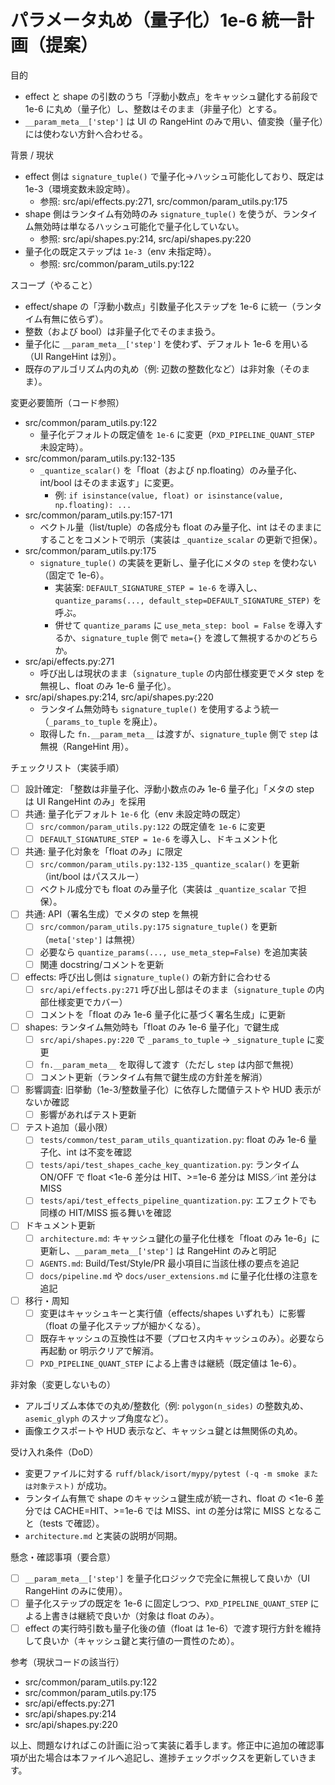 # パラメータ丸め（量子化）1e-6 統一計画（提案）

目的
- effect と shape の引数のうち「浮動小数点」をキャッシュ鍵化する前段で 1e-6 に丸め（量子化）し、整数はそのまま（非量子化）とする。
- `__param_meta__['step']` は UI の RangeHint のみで用い、値変換（量子化）には使わない方針へ合わせる。

背景 / 現状
- effect 側は `signature_tuple()` で量子化→ハッシュ可能化しており、既定は 1e-3（環境変数未設定時）。
  - 参照: src/api/effects.py:271, src/common/param_utils.py:175
- shape 側はランタイム有効時のみ `signature_tuple()` を使うが、ランタイム無効時は単なるハッシュ可能化で量子化していない。
  - 参照: src/api/shapes.py:214, src/api/shapes.py:220
- 量子化の既定ステップは `1e-3`（env 未指定時）。
  - 参照: src/common/param_utils.py:122

スコープ（やること）
- effect/shape の「浮動小数点」引数量子化ステップを 1e-6 に統一（ランタイム有無に依らず）。
- 整数（および bool）は非量子化でそのまま扱う。
- 量子化に `__param_meta__['step']` を使わず、デフォルト 1e-6 を用いる（UI RangeHint は別）。
- 既存のアルゴリズム内の丸め（例: 辺数の整数化など）は非対象（そのまま）。

変更必要箇所（コード参照）
- src/common/param_utils.py:122
  - 量子化デフォルトの既定値を `1e-6` に変更（`PXD_PIPELINE_QUANT_STEP` 未設定時）。
- src/common/param_utils.py:132-135
  - `_quantize_scalar()` を「float（および np.floating）のみ量子化、int/bool はそのまま返す」に変更。
    - 例: `if isinstance(value, float) or isinstance(value, np.floating): ...`
- src/common/param_utils.py:157-171
  - ベクトル量（list/tuple）の各成分も float のみ量子化、int はそのままにすることをコメントで明示（実装は `_quantize_scalar` の更新で担保）。
- src/common/param_utils.py:175
  - `signature_tuple()` の実装を更新し、量子化にメタの `step` を使わない（固定で 1e-6）。
    - 実装案: `DEFAULT_SIGNATURE_STEP = 1e-6` を導入し、`quantize_params(..., default_step=DEFAULT_SIGNATURE_STEP)` を呼ぶ。
    - 併せて `quantize_params` に `use_meta_step: bool = False` を導入するか、`signature_tuple` 側で `meta={}` を渡して無視するかのどちらか。
- src/api/effects.py:271
  - 呼び出しは現状のまま（`signature_tuple` の内部仕様変更でメタ step を無視し、float のみ 1e-6 量子化）。
- src/api/shapes.py:214, src/api/shapes.py:220
  - ランタイム無効時も `signature_tuple()` を使用するよう統一（`_params_to_tuple` を廃止）。
  - 取得した `fn.__param_meta__` は渡すが、`signature_tuple` 側で `step` は無視（RangeHint 用）。

チェックリスト（実装手順）
- [ ] 設計確定: 「整数は非量子化、浮動小数点のみ 1e-6 量子化」「メタの step は UI RangeHint のみ」を採用
- [ ] 共通: 量子化デフォルト `1e-6` 化（env 未設定時の既定）
  - [ ] `src/common/param_utils.py:122` の既定値を `1e-6` に変更
  - [ ] `DEFAULT_SIGNATURE_STEP = 1e-6` を導入し、ドキュメント化
- [ ] 共通: 量子化対象を「float のみ」に限定
  - [ ] `src/common/param_utils.py:132-135` `_quantize_scalar()` を更新（int/bool はパススルー）
  - [ ] ベクトル成分でも float のみ量子化（実装は `_quantize_scalar` で担保）。
- [ ] 共通: API（署名生成）でメタの step を無視
  - [ ] `src/common/param_utils.py:175` `signature_tuple()` を更新（`meta['step']` は無視）
  - [ ] 必要なら `quantize_params(..., use_meta_step=False)` を追加実装
  - [ ] 関連 docstring/コメントを更新
- [ ] effects: 呼び出し側は `signature_tuple()` の新方針に合わせる
  - [ ] `src/api/effects.py:271` 呼び出し部はそのまま（`signature_tuple` の内部仕様変更でカバー）
  - [ ] コメントを「float のみ 1e-6 量子化に基づく署名生成」に更新
- [ ] shapes: ランタイム無効時も「float のみ 1e-6 量子化」で鍵生成
  - [ ] `src/api/shapes.py:220` で `_params_to_tuple` → `_signature_tuple` に変更
  - [ ] `fn.__param_meta__` を取得して渡す（ただし `step` は内部で無視）
  - [ ] コメント更新（ランタイム有無で鍵生成の方針差を解消）
- [ ] 影響調査: 旧挙動（1e-3/整数量子化）に依存した閾値テストや HUD 表示がないか確認
  - [ ] 影響があればテスト更新
- [ ] テスト追加（最小限）
  - [ ] `tests/common/test_param_utils_quantization.py`: float のみ 1e-6 量子化、int は不変を確認
  - [ ] `tests/api/test_shapes_cache_key_quantization.py`: ランタイム ON/OFF で float <1e-6 差分は HIT、>=1e-6 差分は MISS／int 差分は MISS
  - [ ] `tests/api/test_effects_pipeline_quantization.py`: エフェクトでも同様の HIT/MISS 振る舞いを確認
- [ ] ドキュメント更新
  - [ ] `architecture.md`: キャッシュ鍵化の量子化仕様を「float のみ 1e-6」に更新し、`__param_meta__['step']` は RangeHint のみと明記
  - [ ] `AGENTS.md`: Build/Test/Style/PR 最小項目に当該仕様の要点を追記
  - [ ] `docs/pipeline.md` や `docs/user_extensions.md` に量子化仕様の注意を追記
- [ ] 移行・周知
  - [ ] 変更はキャッシュキーと実行値（effects/shapes いずれも）に影響（float の量子化ステップが細かくなる）。
  - [ ] 既存キャッシュの互換性は不要（プロセス内キャッシュのみ）。必要なら再起動 or 明示クリアで解消。
  - [ ] `PXD_PIPELINE_QUANT_STEP` による上書きは継続（既定値は 1e-6）。

非対象（変更しないもの）
- アルゴリズム本体での丸め/整数化（例: `polygon(n_sides)` の整数丸め、`asemic_glyph` のスナップ角度など）。
- 画像エクスポートや HUD 表示など、キャッシュ鍵とは無関係の丸め。

受け入れ条件（DoD）
- 変更ファイルに対する `ruff/black/isort/mypy/pytest (-q -m smoke または対象テスト)` が成功。
- ランタイム有無で shape のキャッシュ鍵生成が統一され、float の <1e-6 差分では CACHE=HIT、>=1e-6 では MISS、int の差分は常に MISS となること（tests で確認）。
- `architecture.md` と実装の説明が同期。

懸念・確認事項（要合意）
- [ ] `__param_meta__['step']` を量子化ロジックで完全に無視して良いか（UI RangeHint のみに使用）。
- [ ] 量子化ステップの既定を 1e-6 に固定しつつ、`PXD_PIPELINE_QUANT_STEP` による上書きは継続で良いか（対象は float のみ）。
- [ ] effect の実行時引数も量子化後の値（float は 1e-6）で渡す現行方針を維持して良いか（キャッシュ鍵と実行値の一貫性のため）。

参考（現状コードの該当行）
- src/common/param_utils.py:122
- src/common/param_utils.py:175
- src/api/effects.py:271
- src/api/shapes.py:214
- src/api/shapes.py:220

以上、問題なければこの計画に沿って実装に着手します。修正中に追加の確認事項が出た場合は本ファイルへ追記し、進捗チェックボックスを更新していきます。

